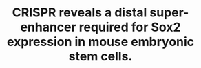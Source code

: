 ---
layout: page
title: " CRISPR reveals a distal super-enhancer required for Sox2 expression in mouse embryonic stem cells."
breadcrumb: true
categories:
    - publication
## publication related information
pub:
    authors: " Yan Li, Chloe M. Rivera, Haruhiko Ishii, Fulai Jin, Siddarth Selvaraj, Ah Young Lee, Jesse R. Dixon,  Bing Ren"
    journal: " PloS one"
    date: 2014
    doi:  10.1371/journal.pone.0114485
    volume:  9
    pages:  e114485
    number:  12
    abstract: " The pluripotency of embryonic stem cells (ESCs) is maintained by a small group of master transcription factors including Oct4, Sox2 and Nanog. These core factors form a regulatory circuit controlling the transcription of a number of pluripotency factors including themselves. Although previous studies have identified transcriptional regulators of this core network, the cis-regulatory DNA sequences required for the transcription of these key pluripotency factors remain to be defined. We analyzed epigenomic data within the 1.5 Mb gene-desert regions around the Sox2 gene and identified a 13kb-long super-enhancer (SE) located 100kb downstream of Sox2 in mouse ESCs. This SE is occupied by Oct4, Sox2, Nanog, and the mediator complex, and physically interacts with the Sox2 locus via DNA looping. Using a simple and highly efficient double-CRISPR genome editing strategy we deleted the entire 13-kb SE and characterized transcriptional defects in the resulting monoallelic and biallelic deletion clones with RNA-seq.  We showed that the SE is responsible for over 90% of Sox2 expression, and Sox2 is the only target gene along the chromosome. Our results support the functional significance of a SE in maintaining the pluripotency transcription program in mouse ESCs.,"
---